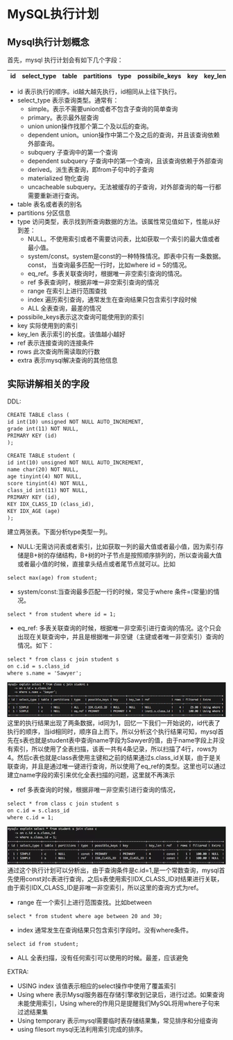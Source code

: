 # MySQL执行计划

## Mysql执行计划概念

首先，mysql 执行计划会有如下几个字段：

| id | select_type|table|partitions|type|possibile_keys|key|key_len|ref|rows|filtered|extra|
|--|--|--|--|--|--|--|--|--|--|--|--

- id 表示执行的顺序。id越大越先执行，id相同从上往下执行。
- select_type 表示查询类型。通常有：
    * simple。表示不需要union或者不包含子查询的简单查询
    * primary。表示最外层查询
    * union union操作找那个第二个及以后的查询。
    * dependent union。union操作中第二个及之后的查询，并且该查询依赖外部查询。
    * subquery 子查询中的第一个查询
    * dependent subquery 子查询中的第一个查询，且该查询依赖于外部查询
    * derived。派生表查询，即from子句中的子查询
    * materialized 物化查询
    * uncacheable subquery。无法被缓存的子查询，对外部查询的每一行都需要重新进行查询。
 - table 表名或者表的别名
 - partitions 分区信息
 - type 访问类型，表示找到所查询数据的方法。该属性常见值如下，性能从好到差：
    * NULL。不使用索引或者不需要访问表，比如获取一个索引的最大值或者最小值。
    * system/const。system是const的一种特殊情况。即表中只有一条数据。const，  当查询最多匹配一行时，比如where id = 5的情况。
    * eq_ref。多表关联查询时，根据唯一非空索引查询的情况。
    * ref 多表查询时，根据非唯一非空索引查询的情况
    * range 在索引上进行范围查找
    * index 遍历索引查询，通常发生在查询结果只包含索引字段时候
    * ALL 全表查询，最差的情况
- possibile_keys表示这次查询可能使用到的索引
- key 实际使用到的索引
- key_len 表示索引的长度。该值越小越好
- ref 表示连接查询的连接条件
- rows 此次查询所需读取的行数
- extra 表示mysql解决查询的其他信息 
  
## 实际讲解相关的字段

DDL:
```
CREATE TABLE class (
id int(10) unsigned NOT NULL AUTO_INCREMENT,
grade int(11) NOT NULL,
PRIMARY KEY (id)
);
```
```
CREATE TABLE student (
id int(10) unsigned NOT NULL AUTO_INCREMENT,
name char(20) NOT NULL,
age tinyint(4) NOT NULL,
score tinyint(4) NOT NULL,
class_id int(11) NOT NULL,
PRIMARY KEY (id),
KEY IDX_CLASS_ID (class_id),
KEY IDX_AGE (age)
);
```
建立两张表。下面分析type类型一列。
- NULL:无需访问表或者索引，比如获取一列的最大值或者最小值，因为索引存储是B+树的存储结构，B+树的叶子节点是按照顺序排列的，所以查询最大值或者最小值的时候，直接拿头结点或者尾节点就可以。比如
```
select max(age) from student;
```

- system/const:当查询最多匹配一行的时候，常见于where 条件=(常量)的情况。
```
select * from student where id = 1;
```
- eq_ref: 多表关联查询的时候，根据唯一非空索引进行查询的情况。这个只会出现在关联查询中，并且是根据唯一非空键（主键或者唯一非空索引）查询的情况。如下：
```
select * from class c join student s
on c.id = s.class_id
where s.name = 'Sawyer';
```
![1](./1.jpg)
这里的执行结果出现了两条数据，id同为1，回忆一下我们一开始说的，id代表了执行的顺序，当id相同时，顺序自上而下。所以分析这个执行结果可知，mysql首先在s表也就是student表中查询name字段为Sawyer的值，由于name字段上并没有索引，所以使用了全表扫描，该表一共有4条记录，所以扫描了4行，rows为4。然后c表也就是class表使用主键和之前的结果通过s.class_id关联，由于是关联查询，并且是通过唯一键进行查询，所以使用了eq_ref的类型。这里也可以通过建立name字段的索引来优化全表扫描的问题，这里就不再演示
- ref 多表查询的时候，根据非唯一非空索引进行查询的情况，
```
select * from class c join student s
on c.id = s.class_id
where c.id = 1;
```
![2](./2.jpg)
通过这个执行计划可以分析出，由于查询条件是c.id=1,是一个常数查询，mysql首先使用const对c表进行查询，之后s表使用索引IDX_CLASS_ID对结果进行关联，由于索引IDX_CLASS_ID是非唯一非空索引，所以这里的查询方式为ref。

- range 在一个索引上进行范围查找。比如between 
```
select * from student where age between 20 and 30;
```
- index 通常发生在查询结果只包含索引字段时。没有where条件。
```
select id from student;
```

- ALL 全表扫描，没有任何索引可以使用的时候。最差，应该避免

EXTRA:

- USING index
  该值表示相应的select操作中使用了覆盖索引
- Using where
  表示Mysql服务器在存储引擎收到记录后，进行过滤。如果查询未能使用索引，Using where的作用只是提醒我们MySQL将用where子句来过滤结果集
- Using temporary
    表示mysql需要临时表存储结果集，常见排序和分组查询
- using filesort
   mysql无法利用索引完成的排序。



